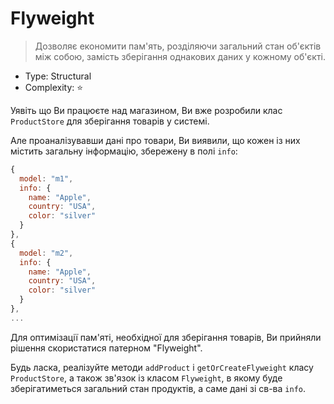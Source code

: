 # Flyweight

> Дозволяє економити пам'ять, розділяючи загальний стан об'єктів
> між собою, замість зберігання однакових даних у кожному об'єкті.

- Type: Structural
- Complexity: ⭐

Уявіть що Ви працюєте над магазином, Ви вже розробили клас
`ProductStore` для зберігання товарів у системі.

Але проаналізувавши дані про товари, Ви виявили, що кожен із них
містить загальну інформацію, збережену в полі `info`:

```js
{
  model: "m1",
  info: {
    name: "Apple",
    country: "USA",
    color: "silver"
  }
},
{
  model: "m2",
  info: {
    name: "Apple",
    country: "USA",
    color: "silver"
  }
},
...
```

Для оптимізації пам'яті, необхідної для зберігання товарів, Ви прийняли рішення
скористатися патерном "Flyweight".

Будь ласка, реалізуйте методи `addProduct` і `getOrCreateFlyweight` класу
`ProductStore`, а також зв'язок із класом `Flyweight`, в якому буде
зберігатиметься загальний стан продуктів, а саме дані зі св-ва `info`.